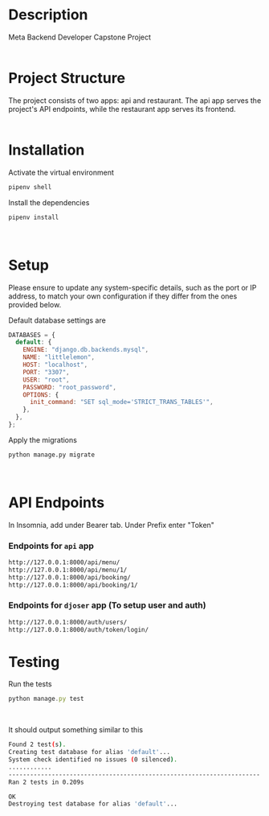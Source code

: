 # Description

Meta Backend Developer Capstone Project
<br> <br>

# Project Structure

The project consists of two apps: api and restaurant. The api app serves the project's API endpoints, while the restaurant app serves its frontend.
<br> <br>

# Installation

Activate the virtual environment

```bash
pipenv shell
```

Install the dependencies

```bash
pipenv install
```

<br>

# Setup

Please ensure to update any system-specific details, such as the port or IP address, to match your own configuration if they differ from the ones provided below.

Default database settings are

```jsx
DATABASES = {
  default: {
    ENGINE: "django.db.backends.mysql",
    NAME: "littlelemon",
    HOST: "localhost",
    PORT: "3307",
    USER: "root",
    PASSWORD: "root_password",
    OPTIONS: {
      init_command: "SET sql_mode='STRICT_TRANS_TABLES'",
    },
  },
};
```

Apply the migrations

```bash
python manage.py migrate
```

<br>

# API Endpoints

In Insomnia, add under Bearer tab. Under Prefix enter "Token"
<br>

### Endpoints for `api` app

```bash
http://127.0.0.1:8000/api/menu/
http://127.0.0.1:8000/api/menu/1/
http://127.0.0.1:8000/api/booking/
http://127.0.0.1:8000/api/booking/1/
```

### Endpoints for `djoser` app (To setup user and auth)

```bash
http://127.0.0.1:8000/auth/users/
http://127.0.0.1:8000/auth/token/login/
```

# Testing

Run the tests

```jsx
python manage.py test
```

<br>

It should output something similar to this

```bash
Found 2 test(s).
Creating test database for alias 'default'...
System check identified no issues (0 silenced).
............
----------------------------------------------------------------------
Ran 2 tests in 0.209s

OK
Destroying test database for alias 'default'...
```
